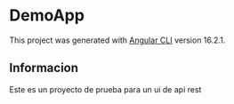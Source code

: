 # DemoApp

This project was generated with [Angular CLI](https://github.com/angular/angular-cli) version 16.2.1.

## Informacion
Este es un proyecto de prueba para un ui de api rest